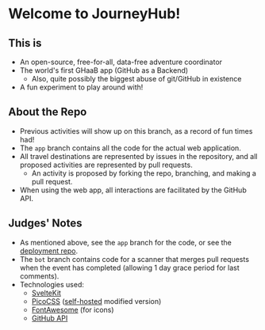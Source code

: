 # Welcome to JourneyHub!

## This is

-   An open-source, free-for-all, data-free adventure coordinator
-   The world's first GHaaB app (GitHub as a Backend)
    -   Also, quite possibly the biggest abuse of git/GitHub in existence
-   A fun experiment to play around with!

## About the Repo

-   Previous activities will show up on this branch, as a record of fun times had!
-   The `app` branch contains all the code for the actual web application.
-   All travel destinations are represented by issues in the repository, and all proposed activities are represented by pull requests.
    -   An activity is proposed by forking the repo, branching, and making a pull request.
-   When using the web app, all interactions are facilitated by the GitHub API.

## Judges' Notes

-   As mentioned above, see the `app` branch for the code, or see the [deployment repo](https://github.com/JasonXu314/journeyhub-deployment).
-   The `bot` branch contains code for a scanner that merges pull requests when the event has completed (allowing 1 day grace period for last comments).
-   Technologies used:
    -   [SvelteKit](https://kit.svelte.dev/)
    -   [PicoCSS](https://picocss.com/) ([self-hosted](https://mypico.jasonxu.dev) modified version)
    -   [FontAwesome](https://fontawesome.com/) (for icons)
    -   [GitHub API](https://docs.github.com/en/rest?apiVersion=2022-11-28)

